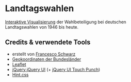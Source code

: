 Landtagswahlen
==============

[Interaktive Visualisierung](http://isellsoap.github.com/landtagswahlen/) der Wahlbeteiligung bei deutschen Landtagswahlen von 1946 bis heute.

## Credits & verwendete Tools

* erstellt von [Francesco Schwarz](https://twitter.com/isellsoap)
* [Geokoordinaten der Bundesländer](https://github.com/isellsoap/deutschlandGeoJSON)
* [Leaflet](http://leafletjs.com/)
* [jQuery](http://jquery.com/),[jQuery UI](http://jqueryui.com/) (+ [jQuery UI Touch Punch](https://github.com/furf/jquery-ui-touch-punch))
* [Hint.css](https://github.com/chinchang/hint.css)